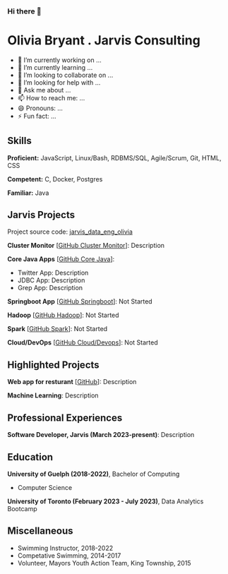 ### Hi there 👋

<!--
**xlivia/xlivia** is a ✨ _special_ ✨ repository because its `README.md` (this file) appears on your GitHub profile.

Here are some ideas to get you started:

- 🔭 I’m currently working on ...
- 🌱 I’m currently learning ...
- 👯 I’m looking to collaborate on ...
- 🤔 I’m looking for help with ...
- 💬 Ask me about ...
- 📫 How to reach me: ...
- 😄 Pronouns: ...
- ⚡ Fun fact: ...
-->

# Olivia Bryant . Jarvis Consulting

- 🔭 I’m currently working on ...
- 🌱 I’m currently learning ...
- 👯 I’m looking to collaborate on ...
- 🤔 I’m looking for help with ...
- 💬 Ask me about ...
- 📫 How to reach me: ...
- 😄 Pronouns: ...
- ⚡ Fun fact: ...

## Skills

**Proficient:** JavaScript, Linux/Bash, RDBMS/SQL, Agile/Scrum, Git, HTML, CSS

**Competent:** C, Docker, Postgres

**Familiar:** Java


## Jarvis Projects

Project source code: [jarvis_data_eng_olivia](https://github.com/xlivia/jarvis_data_eng_olivia)

**Cluster Monitor** [[GitHub Cluster Monitor](https://github.com/xlivia/jarvis_data_eng_olivia)]: Description

**Core Java Apps** [[GitHub Core Java](https://github.com/xlivia/jarvis_data_eng_olivia/tree/main/core_java)]:
  - Twitter App: Description
  - JDBC App: Description
  - Grep App: Description

**Springboot App** [[GitHub Springboot](https://github.com/xlivia/jarvis_data_eng_olivia/tree/main/springboot)]: Not Started

**Hadoop** [[GitHub Hadoop](https://github.com/xlivia/jarvis_data_eng_olivia/tree/main/hadoop)]: Not Started

**Spark** [[GitHub Spark](https://github.com/xlivia/jarvis_data_eng_olivia/tree/main/spark)]: Not Started

**Cloud/DevOps** [[GitHub Cloud/Devops](https://github.com/xlivia/jarvis_data_eng_olivia/tree/main/cloud_devops)]: Not Started


## Highlighted Projects
**Web app for resturant** [[GitHub](https://github.com/xlivia/jarvis_data_eng_olivia)]: Description

**Machine Learning**: Description


## Professional Experiences

**Software Developer, Jarvis (March 2023-present)**: Description


## Education
**University of Guelph (2018-2022)**, Bachelor of Computing
  - Computer Science

**University of Toronto (February 2023 - July 2023)**, Data Analytics Bootcamp


## Miscellaneous
- Swimming Instructor, 2018-2022
- Competative Swimming, 2014-2017
- Volunteer, Mayors Youth Action Team, King Township, 2015
